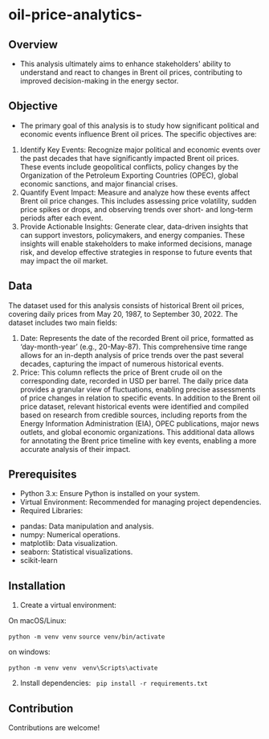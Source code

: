 # oil-price-analytics-

## Overview 
* This analysis ultimately aims to enhance stakeholders' ability to understand and react to changes in Brent oil prices, contributing to improved decision-making in the energy sector.

## Objective
* The primary goal of this analysis is to study how significant political and economic events influence Brent oil prices. The specific objectives are:
1.	Identify Key Events: Recognize major political and economic events over the past decades that have significantly impacted Brent oil prices. These events include geopolitical conflicts, policy changes by the Organization of the Petroleum Exporting Countries (OPEC), global economic sanctions, and major financial crises.
2.	Quantify Event Impact: Measure and analyze how these events affect Brent oil price changes. This includes assessing price volatility, sudden price spikes or drops, and observing trends over short- and long-term periods after each event.
3.	Provide Actionable Insights: Generate clear, data-driven insights that can support investors, policymakers, and energy companies. These insights will enable stakeholders to make informed decisions, manage risk, and develop effective strategies in response to future events that may impact the oil market.

## Data
The dataset used for this analysis consists of historical Brent oil prices, covering daily prices from May 20, 1987, to September 30, 2022. The dataset includes two main fields:
1.	Date: Represents the date of the recorded Brent oil price, formatted as ‘day-month-year’ (e.g., 20-May-87). This comprehensive time range allows for an in-depth analysis of price trends over the past several decades, capturing the impact of numerous historical events.
2.	Price: This column reflects the price of Brent crude oil on the corresponding date, recorded in USD per barrel. The daily price data provides a granular view of fluctuations, enabling precise assessments of price changes in relation to specific events.
In addition to the Brent oil price dataset, relevant historical events were identified and compiled based on research from credible sources, including reports from the Energy Information Administration (EIA), OPEC publications, major news outlets, and global economic organizations. This additional data allows for annotating the Brent price timeline with key events, enabling a more accurate analysis of their impact.

## Prerequisites
* Python 3.x: Ensure Python is installed on your system.
* Virtual Environment: Recommended for managing project dependencies.
* Required Libraries:
- pandas: Data manipulation and analysis. 
- numpy: Numerical operations. 
- matplotlib: Data visualization. 
- seaborn: Statistical visualizations.
- scikit-learn

## Installation

1. Create a virtual environment:

On macOS/Linux:

```python -m venv venv```
```source venv/bin/activate```

on windows:

```python -m venv venv ```
```venv\Scripts\activate ```

2. Install dependencies:
``` pip install -r requirements.txt```


## Contribution

Contributions are welcome!

